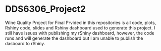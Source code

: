 # DDS6306_Project2
Wine Quality Project for Final
Prvided in this repositories is all code, plots, Rshiny code, slides and Rshiny dashboard used to generate this project. I still have issues with publishing my rShiny dashboard, however, the code runs and will generate the dashboard but I am unable to publish the dasboard to rShiny.
